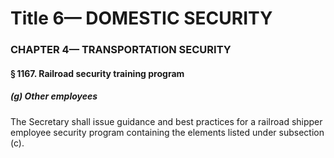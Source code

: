 
# Title 6— DOMESTIC SECURITY
### CHAPTER 4— TRANSPORTATION SECURITY
#### § 1167. Railroad security training program
##### (g) Other employees

The Secretary shall issue guidance and best practices for a railroad shipper employee security program containing the elements listed under subsection (c).
